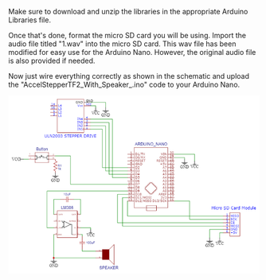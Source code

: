 Make sure to download and unzip the libraries in the appropriate Arduino Libraries file.

Once that's done, format the micro SD card you will be using. Import the audio file titled "1.wav" into the micro SD card. This wav file has been modified for easy use for the Arduino Nano. However, the original audio file is also provided if needed.

Now just wire everything correctly as shown in the schematic and upload the "AccelStepperTF2_With_Speaker_.ino" code to your Arduino Nano.

![Schematic](/Sentry%20Gun%20Schematic.png)

